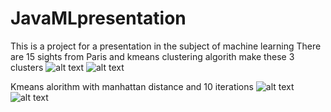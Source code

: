 # JavaMLpresentation
This is a project for a presentation in the subject of machine learning
There are 15 sights from Paris and  kmeans clustering algorith make these 3 clusters
![alt text](https://user-images.githubusercontent.com/36935403/49287343-d4b1bf80-f4a5-11e8-8f10-ecd126a0ec73.PNG)
![alt text](https://user-images.githubusercontent.com/36935403/49287517-73d6b700-f4a6-11e8-9b08-6703a90f3d74.PNG)

Kmeans alorithm with manhattan distance and 10 iterations
![alt text](https://user-images.githubusercontent.com/36935403/49287345-d67b8300-f4a5-11e8-8dd5-858d9e920c01.PNGG)
![alt text](https://user-images.githubusercontent.com/36935403/49287520-7507e400-f4a6-11e8-8e71-286405758341.PNG)
